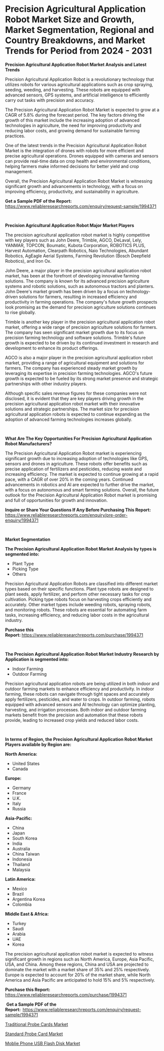 <p><h1>Precision Agricultural Application Robot Market Size and Growth, Market Segmentation, Regional and Country Breakdowns, and Market Trends for Period from 2024 -  2031</h1></p><p><strong>Precision Agricultural Application Robot Market Analysis and Latest Trends</strong></p>
<p><p>Precision Agricultural Application Robot is a revolutionary technology that utilizes robots for various agricultural applications such as crop spraying, seeding, weeding, and harvesting. These robots are equipped with advanced sensors, GPS systems, and artificial intelligence to efficiently carry out tasks with precision and accuracy.</p><p>The Precision Agricultural Application Robot Market is expected to grow at a CAGR of 5.8% during the forecast period. The key factors driving the growth of this market include the increasing adoption of advanced technologies in agriculture, the need for improving productivity and reducing labor costs, and growing demand for sustainable farming practices.</p><p>One of the latest trends in the Precision Agricultural Application Robot Market is the integration of drones with robots for more efficient and precise agricultural operations. Drones equipped with cameras and sensors can provide real-time data on crop health and environmental conditions, helping farmers make informed decisions for better yield and crop management.</p><p>Overall, the Precision Agricultural Application Robot Market is witnessing significant growth and advancements in technology, with a focus on improving efficiency, productivity, and sustainability in agriculture.</p></p>
<p><strong>Get a Sample PDF of the Report:&nbsp;</strong> <a href="https://www.reliableresearchreports.com/enquiry/request-sample/1994371">https://www.reliableresearchreports.com/enquiry/request-sample/1994371</a></p>
<p>&nbsp;</p>
<p><strong>Precision Agricultural Application Robot Major Market Players</strong></p>
<p><p>The precision agricultural application robot market is highly competitive with key players such as John Deere, Trimble, AGCO, DeLaval, Lely, YANMAR, TOPCON, Boumatic, Kubota Corporation, ROBOTICS PLUS, Harvest Automation, Clearpath Robotics, Naio Technologies, Abundant Robotics, AgEagle Aerial Systems, Farming Revolution (Bosch Deepfield Robotics), and Iron Ox.</p><p>John Deere, a major player in the precision agricultural application robot market, has been at the forefront of developing innovative farming solutions. The company is known for its advanced precision agriculture systems and robotic solutions, such as autonomous tractors and planters. John Deere's market growth has been driven by a focus on technology-driven solutions for farmers, resulting in increased efficiency and productivity in farming operations. The company's future growth prospects look promising as the demand for precision agriculture solutions continues to rise globally.</p><p>Trimble is another key player in the precision agricultural application robot market, offering a wide range of precision agriculture solutions for farmers. The company has seen significant market growth due to its focus on precision farming technology and software solutions. Trimble's future growth is expected to be driven by its continued investment in research and development to enhance its product offerings.</p><p>AGCO is also a major player in the precision agricultural application robot market, providing a range of agricultural equipment and solutions for farmers. The company has experienced steady market growth by leveraging its expertise in precision farming technologies. AGCO's future growth is expected to be fueled by its strong market presence and strategic partnerships with other industry players.</p><p>Although specific sales revenue figures for these companies were not disclosed, it is evident that they are key players driving growth in the precision agricultural application robot market with their innovative solutions and strategic partnerships. The market size for precision agricultural application robots is expected to continue expanding as the adoption of advanced farming technologies increases globally.</p></p>
<p>&nbsp;</p>
<p><strong>What Are The Key Opportunities For Precision Agricultural Application Robot Manufacturers?</strong></p>
<p><p>The Precision Agricultural Application Robot market is experiencing significant growth due to increasing adoption of technologies like GPS, sensors and drones in agriculture. These robots offer benefits such as precise application of fertilizers and pesticides, reducing waste and increasing efficiency. The market is expected to continue growing at a rapid pace, with a CAGR of over 20% in the coming years. Continued advancements in robotics and AI are expected to further drive the market, with a focus on autonomous and smart farming solutions. Overall, the future outlook for the Precision Agricultural Application Robot market is promising and full of opportunities for growth and innovation.</p></p>
<p><strong>Inquire or Share Your Questions If Any Before Purchasing This Report:</strong> <a href="https://www.reliableresearchreports.com/enquiry/pre-order-enquiry/1994371">https://www.reliableresearchreports.com/enquiry/pre-order-enquiry/1994371</a></p>
<p>&nbsp;</p>
<p><strong>Market Segmentation</strong></p>
<p><strong>The Precision Agricultural Application Robot Market Analysis by types is segmented into:</strong></p>
<p><ul><li>Plant Type</li><li>Picking Type</li><li>Others</li></ul></p>
<p><p>Precision Agricultural Application Robots are classified into different market types based on their specific functions. Plant type robots are designed to plant seeds, apply fertilizer, and perform other necessary tasks for crop cultivation. Picking type robots focus on harvesting crops efficiently and accurately. Other market types include weeding robots, spraying robots, and monitoring robots. These robots are essential for automating farm tasks, increasing efficiency, and reducing labor costs in the agricultural industry.</p></p>
<p><strong>Purchase this Report:&nbsp;</strong><a href="https://www.reliableresearchreports.com/purchase/1994371">https://www.reliableresearchreports.com/purchase/1994371</a></p>
<p>&nbsp;</p>
<p><strong>The Precision Agricultural Application Robot Market Industry Research by Application is segmented into:</strong></p>
<p><ul><li>Indoor Farming</li><li>Outdoor Farming</li></ul></p>
<p><p>Precision agricultural application robots are being utilized in both indoor and outdoor farming markets to enhance efficiency and productivity. In indoor farming, these robots can navigate through tight spaces and accurately apply fertilizers, pesticides, and water to crops. In outdoor farming, robots equipped with advanced sensors and AI technology can optimize planting, harvesting, and irrigation processes. Both indoor and outdoor farming markets benefit from the precision and automation that these robots provide, leading to increased crop yields and reduced labor costs.</p></p>
<p>&nbsp;</p>
<p><strong>In terms of Region, the Precision Agricultural Application Robot Market Players available by Region are:</strong></p>
<p>
    <p> <strong> North America: </strong>
        <ul>
            <li>United States</li>
            <li>Canada</li>
        </ul>
        </p> 
    <p> <strong> Europe: </strong>
        <ul>
            <li>Germany</li>
            <li>France</li>
            <li>U.K.</li>
            <li>Italy</li>
            <li>Russia</li>
        </ul>
        </p> 
    <p> <strong> Asia-Pacific: </strong>
        <ul>
            <li>China</li>
            <li>Japan</li>
            <li>South Korea</li>
            <li>India</li>
            <li>Australia</li>
            <li>China Taiwan</li>
            <li>Indonesia</li>
            <li>Thailand</li>
            <li>Malaysia</li>
        </ul>
        </p> 
    <p> <strong> Latin America: </strong>
        <ul>
            <li>Mexico</li>
            <li>Brazil</li>
            <li>Argentina Korea</li>
            <li>Colombia</li>
        </ul>
        </p> 
    <p> <strong> Middle East & Africa: </strong>
        <ul>
            <li>Turkey</li>
            <li>Saudi</li>
            <li>Arabia</li>
            <li>UAE</li>
            <li>Korea</li>
        </ul>
    </p>
    </p>
<p><p>The precision agricultural application robot market is expected to witness significant growth in regions such as North America, Europe, Asia Pacific, USA, and China. Among these regions, China and USA are projected to dominate the market with a market share of 35% and 25% respectively. Europe is expected to account for 20% of the market share, while North America and Asia Pacific are anticipated to hold 15% and 5% respectively.</p></p>
<p><strong>Purchase this Report: </strong><a href="https://www.reliableresearchreports.com/purchase/1994371">https://www.reliableresearchreports.com/purchase/1994371</a></p>
<p>&nbsp;<strong>Get a Sample PDF of the Report:&nbsp;&nbsp;</strong><a href="https://www.reliableresearchreports.com/enquiry/request-sample/1994371">https://www.reliableresearchreports.com/enquiry/request-sample/1994371</a></p>
<p><strong></strong></p>
<p><p><a href="https://view.publitas.com/reportprime-1/decoding-the-traditional-probe-cards-market-a-deep-dive-into-the-latest-market-trends-market-segmentation-and-competitive-analysis/">Traditional Probe Cards Market</a></p><p><a href="https://view.publitas.com/reportprime-1/standard-probe-card-market-share-market-new-trends-analysis-report-by-type-by-application-by-end-use-by-region-and-segment-forecasts-2024-2031/">Standard Probe Card Market</a></p><p><a href="https://view.publitas.com/reportprime-1/moblie-phone-usb-flash-disk-market-size-market-trends-and-growth-outlook-forecasted-for-period-from-2024-to-2031/">Moblie Phone USB Flash Disk Market</a></p></p>